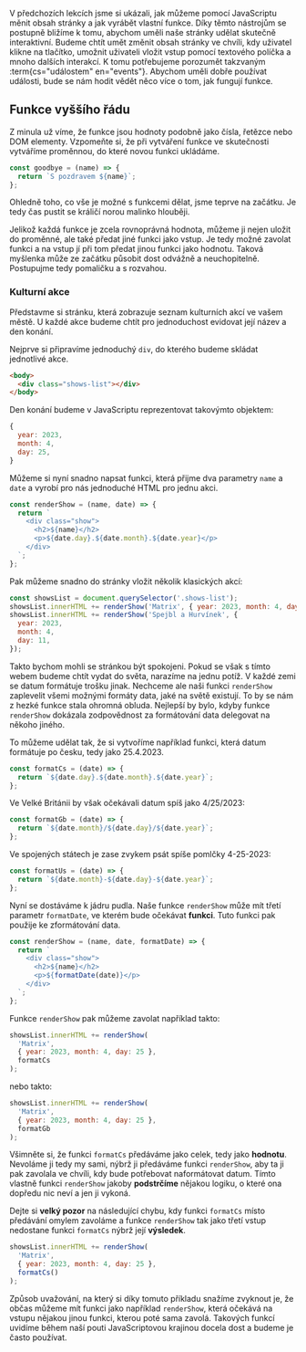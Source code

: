 V předchozích lekcích jsme si ukázali, jak můžeme pomocí JavaScriptu měnit obsah stránky a jak vyrábět vlastní funkce. Díky těmto nástrojům se postupně bližíme k tomu, abychom uměli naše stránky udělat skutečně interaktivní. Budeme chtít umět změnit obsah stránky ve chvíli, kdy uživatel klikne na tlačítko, umožnit uživateli vložit vstup pomocí textového políčka a mnoho dalších interakcí. K tomu potřebujeme porozumět takzvaným :term{cs="událostem" en="events"}. Abychom uměli dobře používat události, bude se nám hodit vědět něco více o tom, jak fungují funkce.

## Funkce vyššího řádu

Z minula už víme, že funkce jsou hodnoty podobně jako čísla, řetězce nebo DOM elementy. Vzpomeňte si, že při vytváření funkce ve skutečnosti vytváříme proměnnou, do které novou funkci ukládáme.

```js
const goodbye = (name) => {
  return `S pozdravem ${name}`;
};
```

Ohledně toho, co vše je možné s funkcemi dělat, jsme teprve na začátku. Je tedy čas pustit se králičí norou malinko hlouběji.

Jelikož každá funkce je zcela rovnoprávná hodnota, můžeme ji nejen uložit do proměnné, ale také předat jiné funkci jako vstup. Je tedy možné zavolat funkci a na vstup jí při tom předat jinou funkci jako hodnotu. Taková myšlenka může ze začátku působit dost odvážně a neuchopitelně. Postupujme tedy pomaličku a s rozvahou.

### Kulturní akce

Představme si stránku, která zobrazuje seznam kulturních akcí ve vašem městě. U každé akce budeme chtít pro jednoduchost evidovat její název a den konání.

Nejprve si připravíme jednoduchý `div`, do kterého budeme skládat jednotlivé akce.

```html
<body>
  <div class="shows-list"></div>
</body>
```

Den konání budeme v JavaScriptu reprezentovat takovýmto objektem:

```js
{
  year: 2023,
  month: 4,
  day: 25,
}
```

Můžeme si nyní snadno napsat funkci, která přijme dva parametry `name` a `date` a vyrobí pro nás jednoduché HTML pro jednu akci.

```js
const renderShow = (name, date) => {
  return `
    <div class="show">
      <h2>${name}</h2>
      <p>${date.day}.${date.month}.${date.year}</p>
    </div>
  `;
};
```

Pak můžeme snadno do stránky vložit několik klasických akcí:

```js
const showsList = document.querySelector('.shows-list');
showsList.innerHTML += renderShow('Matrix', { year: 2023, month: 4, day: 25 });
showsList.innerHTML += renderShow('Spejbl a Hurvínek', {
  year: 2023,
  month: 4,
  day: 11,
});
```

Takto bychom mohli se stránkou být spokojeni. Pokud se však s tímto webem budeme chtít vydat do světa, narazíme na jednu potíž. V každé zemi se datum formátuje trošku jinak. Nechceme ale naši funkci `renderShow` zaplevelit všemi možnými formáty data, jaké na světě existují. To by se nám z hezké funkce stala ohromná obluda. Nejlepší by bylo, kdyby funkce `renderShow` dokázala zodpovědnost za formátování data delegovat na někoho jiného.

To můžeme udělat tak, že si vytvoříme například funkci, která datum formátuje po česku, tedy jako 25.4.2023.

```js
const formatCs = (date) => {
  return `${date.day}.${date.month}.${date.year}`;
};
```

Ve Velké Británii by však očekávali datum spíš jako 4/25/2023:

```js
const formatGb = (date) => {
  return `${date.month}/${date.day}/${date.year}`;
};
```

Ve spojených státech je zase zvykem psát spíše pomlčky 4-25-2023:

```js
const formatUs = (date) => {
  return `${date.month}-${date.day}-${date.year}`;
};
```

Nyní se dostáváme k jádru pudla. Naše funkce `renderShow` může mít třetí parametr `formatDate`, ve kterém bude očekávat **funkci**. Tuto funkci pak použije ke zformátování data.

```js
const renderShow = (name, date, formatDate) => {
  return `
    <div class="show">
      <h2>${name}</h2>
      <p>${formatDate(date)}</p>
    </div>
  `;
};
```

Funkce `renderShow` pak můžeme zavolat například takto:

```js
showsList.innerHTML += renderShow(
  'Matrix',
  { year: 2023, month: 4, day: 25 },
  formatCs
);
```

nebo takto:

```js
showsList.innerHTML += renderShow(
  'Matrix',
  { year: 2023, month: 4, day: 25 },
  formatGb
);
```

Všimněte si, že funkci `formatCs` předáváme jako celek, tedy jako **hodnotu**. Nevoláme ji tedy my sami, nýbrž ji předáváme funkci `renderShow`, aby ta ji pak zavolala ve chvíli, kdy bude potřebovat naformátovat datum. Tímto vlastně funkci `renderShow` jakoby **podstrčíme** nějakou logiku, o které ona dopředu nic neví a jen ji vykoná.

Dejte si **velký pozor** na následující chybu, kdy funkci `formatCs` místo předávání omylem zavoláme a funkce `renderShow` tak jako třetí vstup nedostane funkci `formatCs` nýbrž její **výsledek**.

```js
showsList.innerHTML += renderShow(
  'Matrix',
  { year: 2023, month: 4, day: 25 },
  formatCs()
);
```

Způsob uvažování, na který si díky tomuto příkladu snažíme zvyknout je, že občas můžeme mít funkci jako například `renderShow`, která očekává na vstupu nějakou jinou funkci, kterou poté sama zavolá. Takových funkcí uvidíme během naší pouti JavaScriptovou krajinou docela dost a budeme je často používat.
